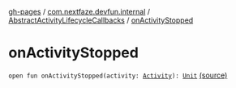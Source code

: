[gh-pages](../../index.md) / [com.nextfaze.devfun.internal](../index.md) / [AbstractActivityLifecycleCallbacks](index.md) / [onActivityStopped](.)

# onActivityStopped

`open fun onActivityStopped(activity: `[`Activity`](https://developer.android.com/reference/android/app/Activity.html)`): `[`Unit`](https://kotlinlang.org/api/latest/jvm/stdlib/kotlin/-unit/index.html) [(source)](https://github.com/NextFaze/dev-fun/tree/master/devfun/src/main/java/com/nextfaze/devfun/internal/ActivityTracking.kt#L30)